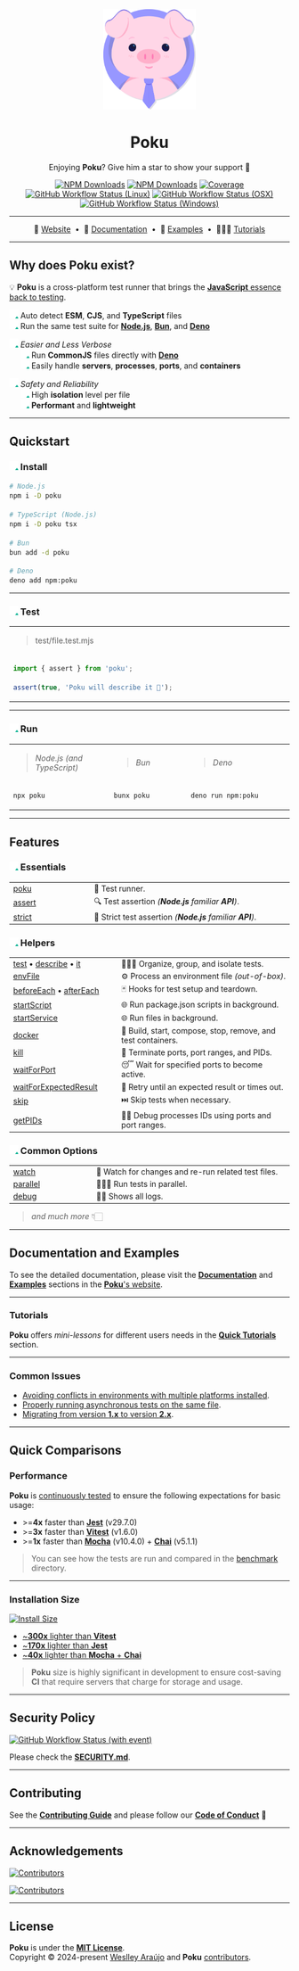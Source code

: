 <div align="center">
<img height="180" alt="Poku's Logo" src="https://raw.githubusercontent.com/wellwelwel/poku/main/.github/assets/readme/poku.svg">

# Poku

Enjoying **Poku**? Give him a star to show your support 🌟

[![NPM Downloads](https://img.shields.io/npm/v/poku.svg?label=&color=70a1ff&logo=npm&logoColor=white)](https://www.npmjs.com/package/poku)
[![NPM Downloads](https://img.shields.io/npm/dt/poku.svg?label=&logo=npm&logoColor=white&color=45aaf2)](https://www.npmjs.com/package/poku)
[![Coverage](https://img.shields.io/codecov/c/github/wellwelwel/poku?label=&logo=codecov&logoColor=white&color=98cc00)](https://app.codecov.io/github/wellwelwel/poku)<br />
[![GitHub Workflow Status (Linux)](https://img.shields.io/github/actions/workflow/status/wellwelwel/poku/ci_coverage-linux.yml?event=push&label=&branch=main&logo=ubuntu&logoColor=8897a9&color=dfe4ea)](https://github.com/wellwelwel/poku/actions/workflows/ci_coverage-linux.yml?query=branch%3Amain)
[![GitHub Workflow Status (OSX)](https://img.shields.io/github/actions/workflow/status/wellwelwel/poku/ci_coverage-osx.yml?event=push&label=&branch=main&logo=apple&logoColor=8897a9&color=dfe4ea)](https://github.com/wellwelwel/poku/actions/workflows/ci_coverage-osx.yml?query=branch%3Amain)
[![GitHub Workflow Status (Windows)](https://img.shields.io/github/actions/workflow/status/wellwelwel/poku/ci_coverage-windows.yml?event=push&label=&branch=main&logo=data:image/svg+xml;base64,PHN2ZyByb2xlPSJpbWciIHZpZXdCb3g9IjAgMCAxMjggMTI4IiB4bWxucz0iaHR0cDovL3d3dy53My5vcmcvMjAwMC9zdmciPjx0aXRsZT5XaW5kb3dzIDExPC90aXRsZT48cGF0aCBmaWxsPSIjODg5N2E5IiBkPSJNMTI2IDEuNjM3bC02NyA5LjgzNHY0OS44MzFsNjctLjUzNHpNMS42NDcgNjYuNzA5bC4wMDMgNDIuNDA0IDUwLjc5MSA2Ljk4My0uMDQtNDkuMDU3em01Ni44Mi42OGwuMDk0IDQ5LjQ2NSA2Ny4zNzYgOS41MDkuMDE2LTU4Ljg2M3pNMS42MSAxOS4yOTdsLjA0NyA0Mi4zODMgNTAuNzkxLS4yODktLjAyMy00OS4wMTZ6Ij48L3BhdGg+PC9zdmc+&color=dfe4ea)](https://github.com/wellwelwel/poku/actions/workflows/ci_coverage-windows.yml?query=branch%3Amain)

---

🐷 [Website](https://poku.io/)<span>&nbsp;&nbsp;•&nbsp;&nbsp;</span>📘 [Documentation](https://poku.io/docs/category/documentation)<span>&nbsp;&nbsp;•&nbsp;&nbsp;</span>🧪 [Examples](https://poku.io/docs/category/examples)<span>&nbsp;&nbsp;•&nbsp;&nbsp;</span>🧑🏻‍🎓 [Tutorials](https://poku.io/docs/category/quick-tutorials)

</div>

---

## Why does Poku exist?

💡 **Poku** is a cross-platform test runner that brings the [**JavaScript** essence back to testing](https://poku.io/docs/philosophy#javascript-essence-for-tests-).

<img width="16" height="16" alt="check" src="https://raw.githubusercontent.com/wellwelwel/poku/main/.github/assets/readme/check.svg"> Auto detect **ESM**, **CJS**, and **TypeScript** files<br />
<img width="16" height="16" alt="check" src="https://raw.githubusercontent.com/wellwelwel/poku/main/.github/assets/readme/check.svg"> Run the same test suite for [**Node.js**][node-version-url], [**Bun**][bun-version-url], and [**Deno**][deno-version-url]<br />

<img width="16" height="16" alt="check" src="https://raw.githubusercontent.com/wellwelwel/poku/main/.github/assets/readme/check.svg"> _Easier and Less Verbose_<br />
<span>&nbsp;&nbsp;&nbsp;&nbsp;&nbsp;</span><img width="16" height="16" alt="check" src="https://raw.githubusercontent.com/wellwelwel/poku/main/.github/assets/readme/check.svg"> Run **CommonJS** files directly with [**Deno**][deno-version-url]<br />
<span>&nbsp;&nbsp;&nbsp;&nbsp;&nbsp;</span><img width="16" height="16" alt="check" src="https://raw.githubusercontent.com/wellwelwel/poku/main/.github/assets/readme/check.svg"> Easily handle **servers**, **processes**, **ports**, and **containers**<br />

<img width="16" height="16" alt="check" src="https://raw.githubusercontent.com/wellwelwel/poku/main/.github/assets/readme/check.svg"> _Safety and Reliability_<br />
<span>&nbsp;&nbsp;&nbsp;&nbsp;&nbsp;</span><img width="16" height="16" alt="check" src="https://raw.githubusercontent.com/wellwelwel/poku/main/.github/assets/readme/check.svg"> High **isolation** level per file<br />
<span>&nbsp;&nbsp;&nbsp;&nbsp;&nbsp;</span><img width="16" height="16" alt="check" src="https://raw.githubusercontent.com/wellwelwel/poku/main/.github/assets/readme/check.svg"> **Performant** and **lightweight**

---

## Quickstart

### <img width="16" height="16" alt="check" src="https://raw.githubusercontent.com/wellwelwel/poku/main/.github/assets/readme/check.svg"> Install

```bash
# Node.js
npm i -D poku

# TypeScript (Node.js)
npm i -D poku tsx

# Bun
bun add -d poku

# Deno
deno add npm:poku
```

---

### <img width="16" height="16" alt="check" src="https://raw.githubusercontent.com/wellwelwel/poku/main/.github/assets/readme/check.svg"> Test

<table>
<tr>
<td>
<blockquote>test/file.test.mjs</blockquote>
</td>
</tr>
<tr>
<td width="1200">

```ts
import { assert } from 'poku';

assert(true, 'Poku will describe it 🐷');
```

</td>
</tr>
</table>

---

### <img width="16" height="16" alt="check" src="https://raw.githubusercontent.com/wellwelwel/poku/main/.github/assets/readme/check.svg"> Run

<table>
<tr>
<td><blockquote><i>Node.js (and TypeScript)</i></blockquote></td>
<td><blockquote><i>Bun</i></blockquote></td>
<td><blockquote><i>Deno</i></blockquote></td>
</tr>
<tr>
<td width="400">

```bash
npx poku
```

</td>
<td width="400">

```bash
bunx poku
```

</td>
<td width="400">

```bash
deno run npm:poku
```

</td>
</tr>
</table>

---

## Features

### <img width="16" height="16" alt="check" src="https://raw.githubusercontent.com/wellwelwel/poku/main/.github/assets/readme/check.svg"> Essentials

<table>
  <tr>
    <td width="270"><a href="https://poku.io/docs/category/-poku">poku</a></td>
    <td width="780">🧪 Test runner.</td>
  </tr>
  <tr>
    <td><a href="https://poku.io/docs/documentation/assert">assert</a></td>
    <td>🔍 Test assertion <i>(<strong>Node.js</strong> familiar <strong>API</strong>)</i>.</td>
  </tr>
  <tr>
    <td><a href="https://poku.io/docs/documentation/assert">strict</a></td>
    <td>🔬 Strict test assertion <i>(<strong>Node.js</strong> familiar <strong>API</strong>)</i>.</td>
  </tr>
</table>

### <img width="16" height="16" alt="check" src="https://raw.githubusercontent.com/wellwelwel/poku/main/.github/assets/readme/check.svg"> Helpers

<table>
  <tr>
    <td width="250"><a href="https://poku.io/docs/documentation/helpers/test">test</a> • <a href="https://poku.io/docs/documentation/helpers/describe">describe</a> • <a href="https://poku.io/docs/documentation/helpers/it">it</a></td>
    <td width="800">🤹🏻‍♀️ Organize, group, and isolate tests.</td>
  </tr>
  <tr>
    <td><a href="https://poku.io/docs/documentation/helpers/env">envFile</a></td>
    <td>⚙️ Process an environment file <i>(out-of-box)</i>.</td>
  </tr>
  <tr>
    <td><a href="https://poku.io/docs/category/-before-and-after-each">beforeEach</a> • <a href="https://poku.io/docs/category/-before-and-after-each">afterEach</a></td>
    <td>🃏 Hooks for test setup and teardown.</td>
  </tr>
  <tr>
    <td><a href="https://poku.io/docs/documentation/helpers/startScript">startScript</a></td>
    <td>🌐 Run package.json scripts in background.</td>
  </tr>
  <tr>
    <td><a href="https://poku.io/docs/documentation/helpers/startService">startService</a></td>
    <td>🌐 Run files in background.</td>
  </tr>
  <tr>
    <td><a href="https://poku.io/docs/documentation/helpers/containers">docker</a></td>
    <td>🐳 Build, start, compose, stop, remove, and test containers.</td>
  </tr>
  <tr>
    <td><a href="https://poku.io/docs/documentation/helpers/processes/kill">kill</a></td>
    <td>🔌 Terminate ports, port ranges, and PIDs.</td>
  </tr>
  <tr>
    <td><a href="https://poku.io/docs/documentation/helpers/processes/wait-for-port">waitForPort</a></td>
    <td>😴 Wait for specified ports to become active.</td>
  </tr>
  <tr>
    <td><a href="https://poku.io/docs/documentation/helpers/processes/wait-for-expected-result">waitForExpectedResult</a></td>
    <td>🥱 Retry until an expected result or times out.</td>
  </tr>
  <tr>
    <td><a href="https://poku.io/docs/documentation/helpers/skip">skip</a></td>
    <td>⏭️ Skip tests when necessary.</td>
  </tr>
  <tr>
    <td><a href="https://poku.io/docs/documentation/helpers/processes/get-pids">getPIDs</a></td>
    <td>🕵🏻 Debug processes IDs using ports and port ranges.</td>
  </tr>
</table>

### <img width="16" height="16" alt="check" src="https://raw.githubusercontent.com/wellwelwel/poku/main/.github/assets/readme/check.svg"> Common Options

<table>
  <tr>
    <td width="270"><a href="https://poku.io/docs/documentation/poku/options/watch">watch</a></td>
    <td width="780">🍿 Watch for changes and re-run related test files.</td>
  </tr>
  <tr>
    <td><a href="https://poku.io/docs/documentation/poku/options/parallel">parallel</a></td>
    <td>🏃🏻‍♀️ Run tests in parallel.</td>
  </tr>
  <tr>
    <td><a href="https://poku.io/docs/documentation/poku/options/debug">debug</a></td>
    <td>🕵🏻 Shows all logs.</td>
  </tr>
</table>

> _and much more_ 👇🏻

---

## Documentation and Examples

To see the detailed documentation, please visit the [**Documentation**](https://poku.io/docs/category/documentation) and [**Examples**](https://poku.io/docs/category/examples) sections in the [**Poku**'s website](https://poku.io).

---

### Tutorials

**Poku** offers _mini-lessons_ for different users needs in the [**Quick Tutorials**](https://poku.io/docs/category/quick-tutorials) section.

---

### Common Issues

- [Avoiding conflicts in environments with multiple platforms installed](https://poku.io/docs/tutorials/cross-platform#recommendations).
- [Properly running asynchronous tests on the same file](https://poku.io/docs/examples/promises).
- [Migrating from version **1.x** to version **2.x**](https://github.com/wellwelwel/poku/issues/533).

---

## Quick Comparisons

### Performance

**Poku** is [continuously tested](https://github.com/wellwelwel/poku/blob/main/.github/workflows/ci_benchmark.yml) to ensure the following expectations for basic usage:

- \>=**4x** faster than [**Jest**](https://github.com/jestjs/jest) (v29.7.0)
- \>=**3x** faster than [**Vitest**](https://github.com/vitest-dev/vitest) (v1.6.0)
- \>=**1x** faster than [**Mocha**](https://github.com/mochajs/mocha) (v10.4.0) + [**Chai**](https://github.com/chaijs/chai) (v5.1.1)

> You can see how the tests are run and compared in the [benchmark](https://github.com/wellwelwel/poku/tree/main/benchmark) directory.

---

### Installation Size

[![Install Size](https://packagephobia.com/badge?p=poku)](https://pkg-size.dev/poku)

- [~**300x** lighter than **Vitest**](https://pkg-size.dev/vitest)
- [~**170x** lighter than **Jest**](https://pkg-size.dev/jest)
- [~**40x** lighter than **Mocha** + **Chai**](https://pkg-size.dev/mocha%20chai)

> **Poku** size is highly significant in development to ensure cost-saving **CI** that require servers that charge for storage and usage.

---

## Security Policy

[![GitHub Workflow Status (with event)](https://img.shields.io/github/actions/workflow/status/wellwelwel/poku/ci_codeql.yml?event=push&label=&branch=main&logo=github&logoColor=white&color=f368e0)](https://github.com/wellwelwel/poku/actions/workflows/ci_codeql.yml?query=branch%3Amain)

Please check the [**SECURITY.md**](https://github.com/wellwelwel/poku/blob/main/SECURITY.md).

---

## Contributing

See the [**Contributing Guide**](https://github.com/wellwelwel/poku/blob/main/CONTRIBUTING.md) and please follow our [**Code of Conduct**](https://github.com/wellwelwel/poku/blob/main/CODE_OF_CONDUCT.md) 🚀

---

## Acknowledgements

[![Contributors](https://img.shields.io/github/contributors/wellwelwel/poku?color=9c88ff)](https://github.com/wellwelwel/poku/graphs/contributors)

[![Contributors](https://opencollective.com/poku/contributors.svg?width=890&button=false)](https://opencollective.com/poku/contributors.svg?button=false)

---

## License

**Poku** is under the [**MIT License**](https://github.com/wellwelwel/poku/blob/main/LICENSE).<br />
Copyright © 2024-present [Weslley Araújo](https://github.com/wellwelwel) and **Poku** [contributors](https://github.com/wellwelwel/poku/graphs/contributors).

[node-version-url]: https://github.com/nodejs/node
[bun-version-url]: https://github.com/oven-sh/bun
[deno-version-url]: https://github.com/denoland/deno
